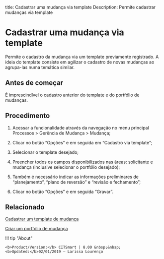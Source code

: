 title: Cadastrar uma mudança via template
Description: Permite cadastrar mudanças via template
# Cadastrar uma mudança via template

Permite o cadastro da mudança via um template previamente registrado. A ideia do template consiste em agilizar o cadastro de novas mudanças ao agrupa-las numa temática similar.

Antes de começar
----------------

É imprescindível o cadastro anterior do template e do portfólio de mudanças.

Procedimento
------------

1.  Acessar a funcionalidade através da navegação no menu principal Processos \>
    Gerência de Mudança \> Mudança;

2.  Clicar no botão “Opções” e em seguida em “Cadastro via template";

3.  Selecionar o template desejado;

4.  Preencher todos os campos disponibilizados nas áreas: solicitante e mudança
    (inclusive selecionar o portfólio desejado);

5.  Também é necessário indicar as informações preliminares de “planejamento”,
    “plano de reversão” e “revisão e fechamento”;

6.  Clicar no botão “Opções” e em seguida “Gravar”.

Relacionado 
------------

[Cadastrar um template de mudança](/pt-br/citsmart-platform-9/processes/change/configuration/change-template.html)

[Criar um portfólio de mudança](/pt-br/citsmart-platform-9/processes/change/configuration/change-portfolio.html)

!!! tip "About"

    <b>Product/Version:</b> CITSmart | 8.00 &nbsp;&nbsp;
    <b>Updated:</b>02/01/2019 – Larissa Lourenço
